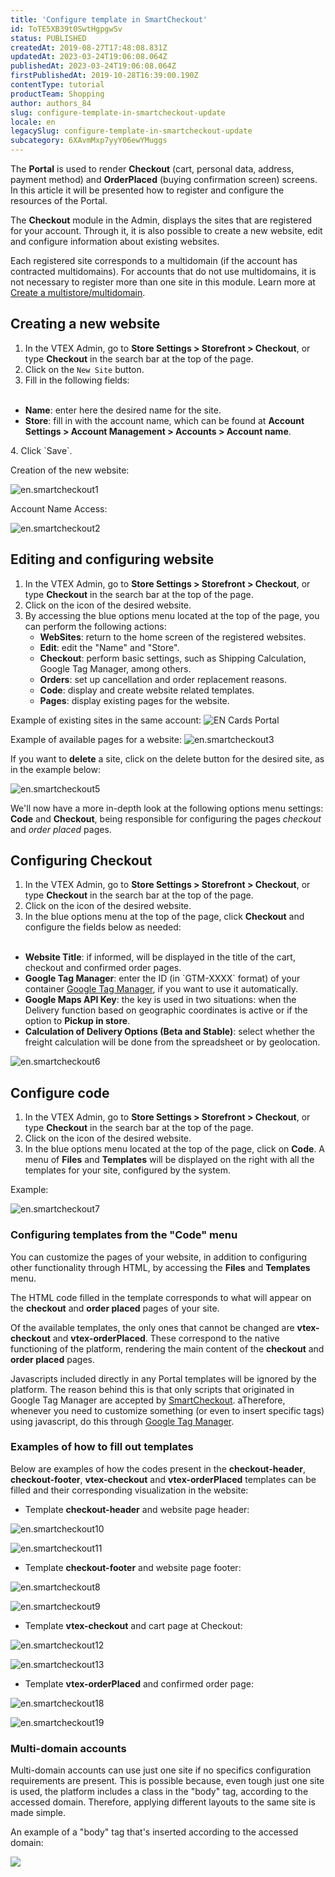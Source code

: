 ```yaml
---
title: 'Configure template in SmartCheckout'
id: ToTE5XB39t0SwtHgpgwSv
status: PUBLISHED
createdAt: 2019-08-27T17:48:08.831Z
updatedAt: 2023-03-24T19:06:08.064Z
publishedAt: 2023-03-24T19:06:08.064Z
firstPublishedAt: 2019-10-28T16:39:00.190Z
contentType: tutorial
productTeam: Shopping
author: authors_84
slug: configure-template-in-smartcheckout-update
locale: en
legacySlug: configure-template-in-smartcheckout-update
subcategory: 6XAvmMxp7yyY06ewYMuggs
---
```


The __Portal__ is used to render __Checkout__ (cart, personal data, address, payment method) and __OrderPlaced__ (buying confirmation screen)  screens. In this article it will be presented how to register and configure the resources of the Portal. 

The __Checkout__ module in the Admin, displays the sites that are registered for your account. Through it, it is also possible to create a new website, edit and configure information about existing websites.

<div class="alert alert-info">
Each registered site corresponds to a multidomain (if the account has contracted multidomains). For accounts that do not use multidomains, it is not necessary to register more than one site in this module. Learn more at <a href="https://help.vtex.com/en/tutorial/como-criar-multiloja-multidominio--tutorials_510#">Create a multistore/multidomain</a>.
</div>

## Creating a new website

1. In the VTEX Admin, go to __Store Settings > Storefront > Checkout__, or type __Checkout__ in the search bar at the top of the page.
2. Click on the `New Site` button.
3. Fill in the following fields:
<ul>
<br>
  <li><b>Name</b>: enter here the desired name for the site.</li>
  <li><b>Store</b>: fill in with the account name, which can be found at  <b>Account Settings > Account Management > Accounts > Account name</b>.</li>
  </ul>
4. Click `Save`.

Creation of the new website:

![en.smartcheckout1](//images.ctfassets.net/alneenqid6w5/3AYhqb6FiwUChorOlxafDS/4d675c4f1310ba14a041f36ee49911ee/en.smartcheckout1.png)

Account Name Access:

 ![en.smartcheckout2](//images.ctfassets.net/alneenqid6w5/rm9LNEvgCOJvKAWpGf5XI/f520942d072cd958262f4c9961e7d9d7/en.smartcheckout2.png)

## Editing and configuring website 

1. In the VTEX Admin, go to __Store Settings > Storefront > Checkout__, or type __Checkout__ in the search bar at the top of the page.
2. Click on the <i class="fas fa-cog" alt="engrenagem azul"></i> icon of the desired website.
3. By accessing the blue options menu located at the top of the page, you can perform the following actions:
   - __WebSites__: return to the home screen of the registered websites.
   - __Edit__: edit the "Name" and "Store".
   - __Checkout__: perform basic settings, such as Shipping Calculation, Google Tag Manager, among others.
   - __Orders__: set up cancellation and order replacement reasons.
   - __Code__: display and create website related templates.
   - __Pages__: display existing pages for the website.

Example of existing sites in the same account:
![EN Cards Portal](//images.ctfassets.net/alneenqid6w5/3PYf4oomjW0HmBznIBYi2N/2e81a23b6f03bcb847fd7407baf58c1a/EN_Cards_Portal.png)

Example of available pages for a website:
![en.smartcheckout3](//images.ctfassets.net/alneenqid6w5/2PxJMMiYwBshQTFDnXToDB/b173e24b993d3896c40c06de20683dea/en.smartcheckout3.png)

If you want to __delete__ a site, click on the delete button for the desired site, as in the example below:

![en.smartcheckout5](//images.ctfassets.net/alneenqid6w5/1L3XIITqW0hUMRb9kCRU65/020a02fc80da75fbf27794714b6d7c2c/en.smartcheckout5.png)

We'll now have a more in-depth look at the following options menu settings: __Code__ and __Checkout__, being responsible for configuring the pages *checkout* and *order placed* pages.

## Configuring Checkout

1. In the VTEX Admin, go to __Store Settings > Storefront > Checkout__, or type __Checkout__ in the search bar at the top of the page.
2. Click on the <i class="fas fa-cog" alt="engrenagem azul"></i> icon of the desired website.
3. In the blue options menu at the top of the page, click __Checkout__ and configure the fields below as needed:
<ul>
<br>
  <li><b>Website Title</b>: if informed, will be displayed in the title of the cart, checkout and confirmed order pages.</li>
  <li><b>Google Tag Manager</b>: enter the ID (in `GTM-XXXX` format) of your container <a href="https://www.google.com/tagmanager/">Google Tag Manager</a>, if you want to use it automatically.</li>
  <li><b>Google Maps API Key</b>: the key is used in two situations: when the Delivery function based on geographic coordinates is active or if the option to <b>Pickup in store</b>.</li>
  <li><b>Calculation of Delivery Options (Beta and Stable)</b>: select whether the freight calculation will be done from the spreadsheet or by geolocation.</li>
  </ul>

![en.smartcheckout6](//images.ctfassets.net/alneenqid6w5/2aSyfs2iSk8k282tzvD5ad/2134352be985fe4f527ffd65f87cb7c7/en.smartcheckout6.png)

## Configure code

1. In the VTEX Admin, go to __Store Settings > Storefront > Checkout__, or type __Checkout__ in the search bar at the top of the page.
2. Click on the <i class="fas fa-cog" alt="engrenagem azul"></i> icon of the desired website.
3. In the blue options menu located at the top of the page, click on __Code__. A menu of __Files__ and __Templates__ will be displayed on the right with all the templates for your site, configured by the system.

Example:

![en.smartcheckout7](//images.ctfassets.net/alneenqid6w5/1x7W9GEAPhuX48I1iEQghm/ec00ebd04a4326d63182dd58acacc202/en.smartcheckout7.png)

### Configuring templates from the "Code" menu

You can customize the pages of your website, in addition to configuring other functionality through HTML, by accessing the __Files__ and __Templates__ menu.

The HTML code filled in the template corresponds to what will appear on the __checkout__ and __order placed__ pages of your site.

Of the available templates, the only ones that cannot be changed are __vtex-checkout__ and __vtex-orderPlaced__. These correspond to the native functioning of the platform, rendering the main content of the __checkout__ and __order placed__ pages.

<div class="alert alert-warning">
Javascripts included directly in any Portal templates will be ignored by the platform. The reason behind this is that only scripts that originated in Google Tag Manager are accepted by <a href="https://help.vtex.com/en/tutorial/smartcheckout-preenchimento-automatico-de-dados-do-cliente--2Nuu3xAFzdhIzJIldAdtan#">SmartCheckout</a>. aTherefore, whenever you need to customize something (or even to insert specific tags) using javascript, do this through <a href="https://help.vtex.com/en/tutorial/integration-with-google-tag-manager--frequentlyAskedQuestions_616#">Google Tag Manager</a>.
</div>

### Examples of how to fill out templates

Below are examples of how the codes present in the __checkout-header__, __checkout-footer__, __vtex-checkout__ and __vtex-orderPlaced__ templates can be filled and their corresponding visualization in the website:

- Template __checkout-header__ and website page header:

![en.smartcheckout10](//images.ctfassets.net/alneenqid6w5/2wkWd5eLmhEjF0qrtYt09O/639eefb3539d9ceac3483cb36ce1daf6/en.smartcheckout10.png) 

![en.smartcheckout11](//images.ctfassets.net/alneenqid6w5/wE8y5BGPJ98vqY5uWBK88/0a357d212ba62e0627dd2348bd6c56de/en.smartcheckout11.png)

- Template __checkout-footer__ and website page footer:

![en.smartcheckout8](//images.ctfassets.net/alneenqid6w5/SWI577sEU85XKjwtAOURD/4a6c0cf38aa2c80666eb972ed9ca3528/en.smartcheckout8.png)

 ![en.smartcheckout9](//images.ctfassets.net/alneenqid6w5/6ntrDKAHUd6l9dfopU63Z7/d870b01102fd965c76c530279dbc1654/en.smartcheckout9.png)

- Template __vtex-checkout__ and cart page at Checkout:

![en.smartcheckout12](//images.ctfassets.net/alneenqid6w5/3eQbQDODquTDApkbuMZeik/7b692e4dac58e13e41578263a1e739ac/en.smartcheckout12.png) 

![en.smartcheckout13](//images.ctfassets.net/alneenqid6w5/241khOdkptYYcD9wLqd3Xk/db163752009b17887990cd4272541e89/en.smartcheckout13.png)

- Template __vtex-orderPlaced__ and confirmed order page:

![en.smartcheckout18](//images.ctfassets.net/alneenqid6w5/3bYwEo8B9sI9IEw024oIvi/df9818cfec61bbfc5847dbbbfd611b98/en.smartcheckout18.png)

![en.smartcheckout19](//images.ctfassets.net/alneenqid6w5/34ypWrIjyTvUf1GZJP8YpC/49b3c81844d0543664af9104b1e985d8/en.smartcheckout19.png)

### Multi-domain accounts

Multi-domain accounts can use just one site if no specifics configuration requirements are present. This is possible because, even tough just one site is used, the platform includes a class in the "body" tag, according to the accessed domain. Therefore, applying different layouts to the same site is made simple.

An example of a "body" tag that's inserted according to the accessed domain:

![](//images.contentful.com/alneenqid6w5/4YAbMPcyqA8eqMM8ycokoU/836778d23afee9b0e793b27d9ab8cc0c/Portal16.jpg)

